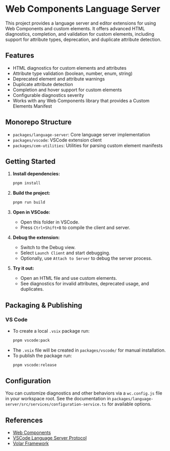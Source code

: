 # Web Components Language Server

This project provides a language server and editor extensions for using Web Components and custom elements. It offers advanced HTML diagnostics, completion, and validation for custom elements, including support for attribute types, deprecation, and duplicate attribute detection.

## Features

- HTML diagnostics for custom elements and attributes
- Attribute type validation (boolean, number, enum, string)
- Deprecated element and attribute warnings
- Duplicate attribute detection
- Completion and hover support for custom elements
- Configurable diagnostics severity
- Works with any Web Components library that provides a Custom Elements Manifest

## Monorepo Structure

- `packages/language-server`: Core language server implementation
- `packages/vscode`: VSCode extension client
- `packages/cem-utilities`: Utilities for parsing custom element manifests

## Getting Started

1. **Install dependencies:**
   ```sh
   pnpm install
   ```

2. **Build the project:**
   ```sh
   pnpm run build
   ```

3. **Open in VSCode:**
   - Open this folder in VSCode.
   - Press `Ctrl+Shift+B` to compile the client and server.

4. **Debug the extension:**
   - Switch to the Debug view.
   - Select `Launch Client` and start debugging.
   - Optionally, use `Attach to Server` to debug the server process.

5. **Try it out:**
   - Open an HTML file and use custom elements.
   - See diagnostics for invalid attributes, deprecated usage, and duplicates.

## Packaging & Publishing

### VS Code

- To create a local `.vsix` package run:
  ```sh
  pnpm vscode:pack
  ```
- The `.vsix` file will be created in `packages/vscode/` for manual installation.
- To publish the package run:
  ```sh
  pnpm vscode:release
  ```

## Configuration

You can customize diagnostics and other behaviors via a `wc.config.js` file in your workspace root. See the documentation in `packages/language-server/src/services/configuration-service.ts` for available options.

## References

- [Web Components](https://developer.mozilla.org/en-US/docs/Web/Web_Components)
- [VSCode Language Server Protocol](https://microsoft.github.io/language-server-protocol/)
- [Volar Framework](https://github.com/volarjs/volar)

